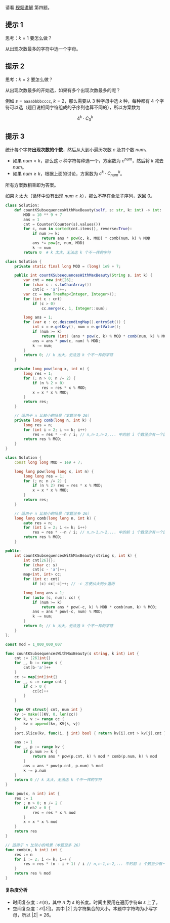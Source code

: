 请看 [视频讲解](https://www.bilibili.com/video/BV1um4y1M7Rv/) 第四题。

## 提示 1

思考：$k=1$ 要怎么做？

从出现次数最多的字符中选一个字母。

## 提示 2

思考：$k=2$ 要怎么做？

从出现次数最多的开始选，如果有多个出现次数最多的呢？

例如 $s=\texttt{aaaabbbbcccc},\ k=2$，那么需要从 $3$ 种字母中选 $k$ 种，每种都有 $4$ 个字符可以选（题目说相同字符组成的子序列也算不同的），所以方案数为

$$
4^k \cdot C_3^k
$$

## 提示 3

统计每个字符**出现次数的个数**，然后从大到小遍历次数 $c$ 及其个数 $\textit{num}$。

- 如果 $\textit{num}<k$，那么这 $c$ 种字符每种选一个，方案数为 $c^{\textit{num}}$，然后将 $k$ 减去 $\textit{num}$。
- 如果 $\textit{num}\ge k$，根据上面的讨论，方案数为 $c^k\cdot C_{\textit{num}}^k$。

所有方案数相乘即为答案。

如果 $k$ 太大（循环中没有出现 $\textit{num}\ge k$），那么不存在合法子序列，返回 $0$。

```py [sol-Python3]
class Solution:
    def countKSubsequencesWithMaxBeauty(self, s: str, k: int) -> int:
        MOD = 10 ** 9 + 7
        ans = 1
        cnt = Counter(Counter(s).values())
        for c, num in sorted(cnt.items(), reverse=True):
            if num >= k:
                return ans * pow(c, k, MOD) * comb(num, k) % MOD
            ans *= pow(c, num, MOD)
            k -= num
        return 0  # k 太大，无法选 k 个不一样的字符
```

```java [sol-Java]
class Solution {
    private static final long MOD = (long) 1e9 + 7;

    public int countKSubsequencesWithMaxBeauty(String s, int k) {
        var cnt = new int[26];
        for (char c : s.toCharArray())
            cnt[c - 'a']++;
        var cc = new TreeMap<Integer, Integer>();
        for (int c : cnt)
            if (c > 0)
                cc.merge(c, 1, Integer::sum);

        long ans = 1;
        for (var e : cc.descendingMap().entrySet()) {
            int c = e.getKey(), num = e.getValue();
            if (num >= k)
                return (int) (ans * pow(c, k) % MOD * comb(num, k) % MOD);
            ans = ans * pow(c, num) % MOD;
            k -= num;
        }
        return 0; // k 太大，无法选 k 个不一样的字符
    }

    private long pow(long x, int n) {
        long res = 1;
        for (; n > 0; n /= 2) {
            if (n % 2 > 0)
                res = res * x % MOD;
            x = x * x % MOD;
        }
        return res;
    }

    // 适用于 n 比较小的场景（本题至多 26）
    private long comb(long n, int k) {
        long res = n;
        for (int i = 2; i <= k; i++)
            res = res * --n / i; // n,n-1,n-2,... 中的前 i 个数至少有一个因子 i
        return res % MOD;
    }
}
```

```cpp [sol-C++]
class Solution {
    const long long MOD = 1e9 + 7;

    long long pow(long long x, int n) {
        long long res = 1;
        for (; n; n /= 2) {
            if (n % 2) res = res * x % MOD;
            x = x * x % MOD;
        }
        return res;
    }

    // 适用于 n 比较小的场景（本题至多 26）
    long long comb(long long n, int k) {
        auto res = n;
        for (int i = 2; i <= k; i++)
            res = res * --n / i; // n,n-1,n-2,... 中的前 i 个数至少有一个因子 i
        return res % MOD;
    }

public:
    int countKSubsequencesWithMaxBeauty(string s, int k) {
        int cnt[26]{};
        for (char c: s)
            cnt[c - 'a']++;
        map<int, int> cc;
        for (int c: cnt)
            if (c) cc[-c]++; // -c 方便从大到小遍历

        long long ans = 1;
        for (auto [c, num]: cc) {
            if (num >= k)
                return ans * pow(-c, k) % MOD * comb(num, k) % MOD;
            ans = ans * pow(-c, num) % MOD;
            k -= num;
        }
        return 0; // k 太大，无法选 k 个不一样的字符
    }
};
```

```go [sol-Go]
const mod = 1_000_000_007

func countKSubsequencesWithMaxBeauty(s string, k int) int {
	cnt := [26]int{}
	for _, b := range s {
		cnt[b-'a']++
	}
	cc := map[int]int{}
	for _, c := range cnt {
		if c > 0 {
			cc[c]++
		}
	}

	type KV struct{ cnt, num int }
	kv := make([]KV, 0, len(cc))
	for k, v := range cc {
		kv = append(kv, KV{k, v})
	}
	sort.Slice(kv, func(i, j int) bool { return kv[i].cnt > kv[j].cnt })

	ans := 1
	for _, p := range kv {
		if p.num >= k {
			return ans * pow(p.cnt, k) % mod * comb(p.num, k) % mod
		}
		ans = ans * pow(p.cnt, p.num) % mod
		k -= p.num
	}
	return 0 // k 太大，无法选 k 个不一样的字符
}

func pow(x, n int) int {
	res := 1
	for ; n > 0; n /= 2 {
		if n%2 > 0 {
			res = res * x % mod
		}
		x = x * x % mod
	}
	return res
}

// 适用于 n 比较小的场景（本题至多 26）
func comb(n, k int) int {
	res := n
	for i := 2; i <= k; i++ {
		res = res * (n - i + 1) / i // n,n-1,n-2,... 中的前 i 个数至少有一个因子 i
	}
	return res % mod
}
```

#### 复杂度分析

- 时间复杂度：$\mathcal{O}(n)$，其中 $n$ 为 $s$ 的长度。时间主要用在遍历字符串 $s$ 上了。
- 空间复杂度：$\mathcal{O}(|\Sigma|)$。其中 $|\Sigma|$ 为字符集合的大小，本题中字符均为小写字母，所以 $|\Sigma|=26$。

